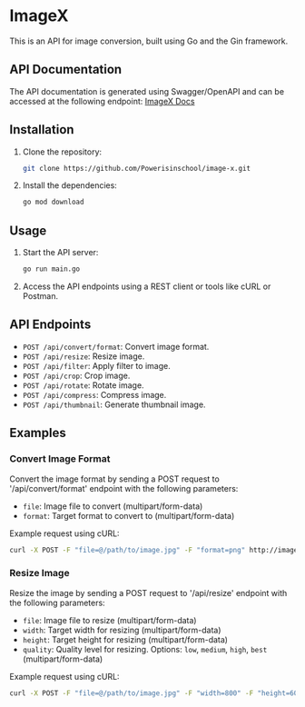 # ImageX

This is an API for image conversion, built using Go and the Gin framework.

## API Documentation

The API documentation is generated using Swagger/OpenAPI and can be accessed at the following endpoint:
[ImageX Docs](https://imagex.toluolagunju.tech/docs/index.html)


## Installation

1. Clone the repository:

   ```bash
   git clone https://github.com/Powerisinschool/image-x.git
   ```

2. Install the dependencies:

   ```bash
   go mod download
   ```

## Usage

1. Start the API server:

   ```bash
   go run main.go
   ```

2. Access the API endpoints using a REST client or tools like cURL or Postman.

## API Endpoints

- `POST /api/convert/format`: Convert image format.
- `POST /api/resize`: Resize image.
- `POST /api/filter`: Apply filter to image.
- `POST /api/crop`: Crop image.
- `POST /api/rotate`: Rotate image.
- `POST /api/compress`: Compress image.
- `POST /api/thumbnail`: Generate thumbnail image.

## Examples

### Convert Image Format

Convert the image format by sending a POST request to '/api/convert/format' endpoint with the following parameters:

- `file`: Image file to convert (multipart/form-data)
- `format`: Target format to convert to (multipart/form-data)

Example request using cURL:

```bash
curl -X POST -F "file=@/path/to/image.jpg" -F "format=png" http://imagex.toluolagunju.tech/api/convert/format
```

### Resize Image

Resize the image by sending a POST request to '/api/resize' endpoint with the following parameters:

- `file`: Image file to resize (multipart/form-data)
- `width`: Target width for resizing (multipart/form-data)
- `height`: Target height for resizing (multipart/form-data)
- `quality`: Quality level for resizing. Options: `low`, `medium`, `high`, `best` (multipart/form-data)

Example request using cURL:

```bash
curl -X POST -F "file=@/path/to/image.jpg" -F "width=800" -F "height=600" -F "quality=80" http://imagex.toluolagunju.tech/api/resize
```

